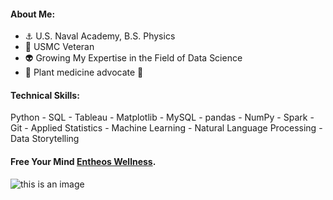 
#### About Me:  
  - :anchor: U.S. Naval Academy, B.S. Physics
  - :metal: USMC Veteran
  - :alien: Growing My Expertise in the Field of Data Science
  - :mushroom: Plant medicine advocate :cactus:
#### Technical Skills:
  Python - SQL - Tableau - Matplotlib - MySQL - pandas - NumPy - Spark - Git - Applied Statistics - Machine Learning - Natural Language Processing - Data Storytelling
    

#### Free Your Mind [Entheos Wellness](https://www.instagram.com/entheos_wellness/?hl=en).
  
  







![this is an image](https://cdn.mos.cms.futurecdn.net/HsDtpFEHbDpae6wBuW5wQo-970-80.jpg)





<!--
**tim-keriazes/tim-keriazes** is a ✨ _special_ ✨ repository because its `README.md` (this file) appears on your GitHub profile.

Here are some ideas to get you started:

- 🔭 I’m currently working on ...
- 🌱 I’m currently learning ...
- 👯 I’m looking to collaborate on ...
- 🤔 I’m looking for help with ...
- 💬 Ask me about ...
- 📫 How to reach me: ...
- 😄 Pronouns: ...
- ⚡ Fun fact: ...
-->
